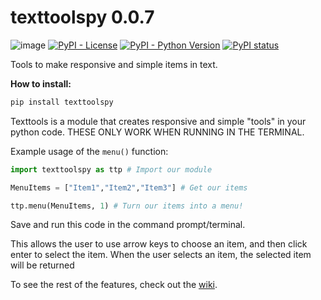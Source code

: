 # texttoolspy 0.0.7

![image](https://d25lcipzij17d.cloudfront.net/badge.svg?id=py&r=r&ts=1683906897&type=6e&v=0.0.7&x2=0)
[![PyPI - License](https://img.shields.io/pypi/l/texttoolspy)](https://pypi.org/project/texttoolspy/)
[![PyPI - Python Version](https://img.shields.io/pypi/pyversions/texttoolspy)](https://pypi.org/project/texttoolspy/)
[![PyPI status](https://img.shields.io/pypi/status/texttoolspy.svg)](https://pypi.python.org/pypi/texttoolspy/)


Tools to make responsive and simple items in text.

**How to install:**
```bash
pip install texttoolspy
```

Texttools is a module that creates responsive and simple "tools" in your python code. THESE ONLY WORK WHEN RUNNING IN THE TERMINAL. 

Example usage of the `menu()` function:
```python
import texttoolspy as ttp # Import our module

MenuItems = ["Item1","Item2","Item3"] # Get our items

ttp.menu(MenuItems, 1) # Turn our items into a menu!
```
Save and run this code in the command prompt/terminal. 

This allows the user to use arrow keys to choose an item, and then click enter to select the item. When the user selects an item, the selected item will be returned

To see the rest of the features, check out the [wiki](https://github.com/MilesWK/texttoolspy/wiki).
